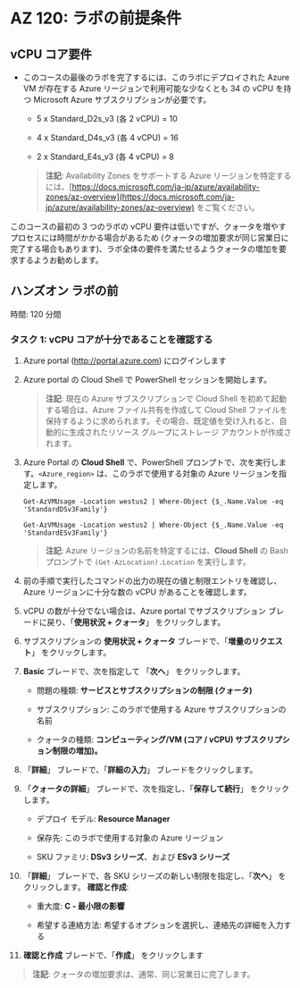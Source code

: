 ﻿# AZ 120: ラボの前提条件

## vCPU コア要件

-   このコースの最後のラボを完了するには、このラボにデプロイされた Azure VM が存在する Azure リージョンで利用可能な少なくとも 34 の vCPU を持つ Microsoft Azure サブスクリプションが必要です。

    -   5 x Standard_D2s_v3 (各 2 vCPU) = 10

    -   4 x Standard_D4s_v3 (各 4 vCPU) = 16

    -   2 x Standard_E4s_v3 (各 4 vCPU) = 8

    > **注記**: Availability Zones をサポートする Azure リージョンを特定するには、[https://docs.microsoft.com/ja-jp/azure/availability-zones/az-overview](https://docs.microsoft.com/ja-jp/azure/availability-zones/az-overview) をご覧ください。

このコースの最初の 3 つのラボの vCPU 要件は低いですが、クォータを増やすプロセスには時間がかかる場合があるため (クォータの増加要求が同じ営業日に完了する場合もあります)、ラボ全体の要件を満たせるようクォータの増加を要求するようお勧めします。

## ハンズオン ラボの前

時間: 120 分間

### タスク 1: vCPU コアが十分であることを確認する

1.  Azure portal (<http://portal.azure.com>) にログインします 

1.  Azure portal の Cloud Shell で PowerShell セッションを開始します。 

    > **注記**: 現在の Azure サブスクリプションで Cloud Shell を初めて起動する場合は、Azure ファイル共有を作成して Cloud Shell ファイルを保持するように求められます。その場合、既定値を受け入れると、自動的に生成されたリソース グループにストレージ アカウントが作成されます。

1.  Azure Portal の **Cloud Shell** で、PowerShell プロンプトで、次を実行します。`<Azure_region>` は、このラボで使用する対象の Azure リージョンを指定します。

    ```
    Get-AzVMUsage -Location westus2 | Where-Object {$_.Name.Value -eq 'StandardDSv3Family'}

    Get-AzVMUsage -Location westus2 | Where-Object {$_.Name.Value -eq 'StandardESv3Family'}

    ``` 

    > **注記**: Azure リージョンの名前を特定するには、**Cloud Shell** の Bash プロンプトで `(Get-AzLocation).Location` を実行します。
   
1.  前の手順で実行したコマンドの出力の現在の値と制限エントリを確認し、Azure リージョンに十分な数の vCPU があることを確認します。

1.  vCPU の数が十分でない場合は、Azure portal でサブスクリプション ブレードに戻り、「**使用状況 + クォータ**」 をクリックします。  

1.  サブスクリプションの **使用状況  + クォータ** ブレードで、「**増量のリクエスト**」 をクリックします。

1.  **Basic** ブレードで、次を指定して 「**次へ**」 をクリックします。

    -   問題の種類: **サービスとサブスクリプションの制限 (クォータ)**

    -   サブスクリプション: このラボで使用する Azure サブスクリプションの名前

    -   クォータの種類: **コンピューティング/VM (コア / vCPU) サブスクリプション制限の増加)。**

1.  「**詳細**」 ブレードで、「**詳細の入力**」 ブレードをクリックします。 

1.  「**クォータの詳細**」 ブレードで、次を指定し、「**保存して続行**」 をクリックします。

    -   デプロイ モデル: **Resource Manager**

    -   保存先: このラボで使用する対象の Azure リージョン

    -   SKU ファミリ: **DSv3 シリーズ**、および **ESv3 シリーズ**

1.  「**詳細**」 ブレードで、各 SKU シリーズの新しい制限を指定し、「**次へ**」 をクリックします。 **確認と作成**:

    -   重大度: **C - 最小限の影響**

    -   希望する連絡方法: 希望するオプションを選択し、連絡先の詳細を入力する

1.  **確認と作成** ブレードで、「**作成**」 をクリックします

   > **注記**: クォータの増加要求は、通常、同じ営業日に完了します。